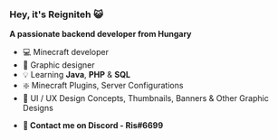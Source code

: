 ### Hey, it's Reigniteh 😺

**A passionate backend developer from Hungary**

- 💻 Minecraft developer
- 🌅 Graphic designer
- 💡 Learning **Java**, **PHP** & **SQL**
- ❇️ Minecraft Plugins, Server Configurations
- 🎨 UI / UX Design Concepts, Thumbnails, Banners & Other Graphic Designs
>
>
- **📲 Contact me on Discord - Ris#6699**
